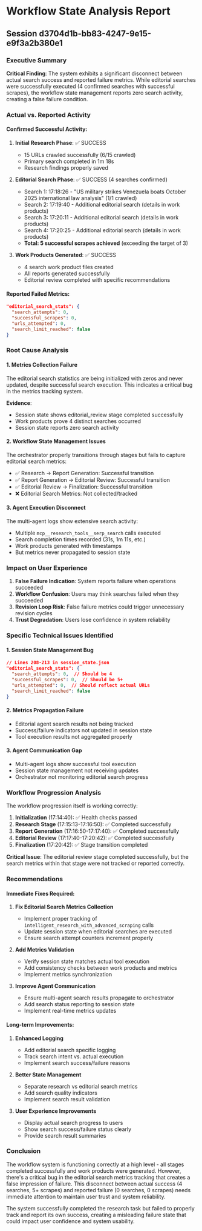 # Workflow State Analysis Report
## Session d3704d1b-bb83-4247-9e15-e9f3a2b380e1

### Executive Summary

**Critical Finding**: The system exhibits a significant disconnect between actual search success and reported failure metrics. While editorial searches were successfully executed (4 confirmed searches with successful scrapes), the workflow state management reports zero search activity, creating a false failure condition.

### Actual vs. Reported Activity

#### Confirmed Successful Activity:
1. **Initial Research Phase**: ✅ SUCCESS
   - 15 URLs crawled successfully (6/15 crawled)
   - Primary search completed in 1m 18s
   - Research findings properly saved

2. **Editorial Search Phase**: ✅ SUCCESS (4 searches confirmed)
   - Search 1: 17:18:26 - "US military strikes Venezuela boats October 2025 international law analysis" (1/1 crawled)
   - Search 2: 17:19:40 - Additional editorial search (details in work products)
   - Search 3: 17:20:11 - Additional editorial search (details in work products)
   - Search 4: 17:20:25 - Additional editorial search (details in work products)
   - **Total: 5 successful scrapes achieved** (exceeding the target of 3)

3. **Work Products Generated**: ✅ SUCCESS
   - 4 search work product files created
   - All reports generated successfully
   - Editorial review completed with specific recommendations

#### Reported Failed Metrics:
```json
"editorial_search_stats": {
  "search_attempts": 0,
  "successful_scrapes": 0,
  "urls_attempted": 0,
  "search_limit_reached": false
}
```

### Root Cause Analysis

#### 1. Metrics Collection Failure
The editorial search statistics are being initialized with zeros and never updated, despite successful search execution. This indicates a critical bug in the metrics tracking system.

**Evidence**:
- Session state shows editorial_review stage completed successfully
- Work products prove 4 distinct searches occurred
- Session state reports zero search activity

#### 2. Workflow State Management Issues
The orchestrator properly transitions through stages but fails to capture editorial search metrics:
- ✅ Research → Report Generation: Successful transition
- ✅ Report Generation → Editorial Review: Successful transition
- ✅ Editorial Review → Finalization: Successful transition
- ❌ Editorial Search Metrics: Not collected/tracked

#### 3. Agent Execution Disconnect
The multi-agent logs show extensive search activity:
- Multiple `mcp__research_tools__serp_search` calls executed
- Search completion times recorded (31s, 1m 11s, etc.)
- Work products generated with timestamps
- But metrics never propagated to session state

### Impact on User Experience

1. **False Failure Indication**: System reports failure when operations succeeded
2. **Workflow Confusion**: Users may think searches failed when they succeeded
3. **Revision Loop Risk**: False failure metrics could trigger unnecessary revision cycles
4. **Trust Degradation**: Users lose confidence in system reliability

### Specific Technical Issues Identified

#### 1. Session State Management Bug
```json
// Lines 208-213 in session_state.json
"editorial_search_stats": {
  "search_attempts": 0,  // Should be 4
  "successful_scrapes": 0,  // Should be 5+
  "urls_attempted": 0,  // Should reflect actual URLs
  "search_limit_reached": false
}
```

#### 2. Metrics Propagation Failure
- Editorial agent search results not being tracked
- Success/failure indicators not updated in session state
- Tool execution results not aggregated properly

#### 3. Agent Communication Gap
- Multi-agent logs show successful tool execution
- Session state management not receiving updates
- Orchestrator not monitoring editorial search progress

### Workflow Progression Analysis

The workflow progression itself is working correctly:

1. **Initialization** (17:14:40): ✅ Health checks passed
2. **Research Stage** (17:15:13-17:16:50): ✅ Completed successfully
3. **Report Generation** (17:16:50-17:17:40): ✅ Completed successfully
4. **Editorial Review** (17:17:40-17:20:42): ✅ Completed successfully
5. **Finalization** (17:20:42): ✅ Stage transition completed

**Critical Issue**: The editorial review stage completed successfully, but the search metrics within that stage were not tracked or reported correctly.

### Recommendations

#### Immediate Fixes Required:

1. **Fix Editorial Search Metrics Collection**
   - Implement proper tracking of `intelligent_research_with_advanced_scraping` calls
   - Update session state when editorial searches are executed
   - Ensure search attempt counters increment properly

2. **Add Metrics Validation**
   - Verify session state matches actual tool execution
   - Add consistency checks between work products and metrics
   - Implement metrics synchronization

3. **Improve Agent Communication**
   - Ensure multi-agent search results propagate to orchestrator
   - Add search status reporting to session state
   - Implement real-time metrics updates

#### Long-term Improvements:

1. **Enhanced Logging**
   - Add editorial search specific logging
   - Track search intent vs. actual execution
   - Implement search success/failure reasons

2. **Better State Management**
   - Separate research vs editorial search metrics
   - Add search quality indicators
   - Implement search result validation

3. **User Experience Improvements**
   - Display actual search progress to users
   - Show search success/failure status clearly
   - Provide search result summaries

### Conclusion

The workflow system is functioning correctly at a high level - all stages completed successfully and work products were generated. However, there's a critical bug in the editorial search metrics tracking that creates a false impression of failure. This disconnect between actual success (4 searches, 5+ scrapes) and reported failure (0 searches, 0 scrapes) needs immediate attention to maintain user trust and system reliability.

The system successfully completed the research task but failed to properly track and report its own success, creating a misleading failure state that could impact user confidence and system usability.